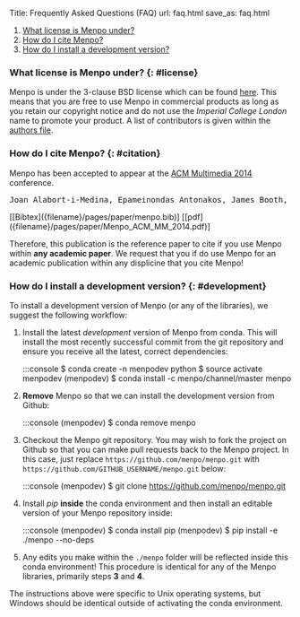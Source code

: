Title: Frequently Asked Questions (FAQ)
url: faq.html
save_as: faq.html

  1. [What license is Menpo under?](#license)
  2. [How do I cite Menpo?](#citation)
  3. [How do I install a development version?](#development)

### What license is Menpo under? {: #license}
Menpo is under the 3-clause BSD license which can be found 
[here](https://github.com/menpo/menpo/blob/master/LICENSE.txt). This means
that you are free to use Menpo in commercial products as long as you retain
our copyright notice and do not use the *Imperial College London* name to
promote your product. A list of contributors is given within the
[authors file](https://github.com/menpo/menpo/blob/master/AUTHORS.txt).

### How do I cite Menpo? {: #citation}
Menpo has been accepted to appear at the 
[ACM Multimedia 2014](http://acmmm.org/2014/) conference.

<pre>
Joan Alabort-i-Medina, Epameinondas Antonakos, James Booth, Patrick Snape and Stefanos Zafeiriou, "Menpo: A Comprehensive Platform for Parametric Image Alignment and Visual Deformable Models.", In Proceedings of the international conference on Multimedia, ACM, 2014.
</pre> [[Bibtex]({filename}/pages/paper/menpo.bib)] [[pdf]({filename}/pages/paper/Menpo_ACM_MM_2014.pdf)]

Therefore, this publication is the reference paper to cite if you use Menpo 
within **any academic paper**. We request that you if do use Menpo for an
academic publication within any displicine that you cite Menpo!

### How do I install a development version? {: #development}
To install a development version of Menpo (or any of the libraries), we suggest
the following workflow:

  1. Install the latest *development* version of Menpo from conda. This will 
     install the most recently successful commit from the git repository and
     ensure you receive all the latest, correct dependencies:

        :::console
        $ conda create -n menpodev python
        $ source activate menpodev
        (menpodev) $ conda install -c menpo/channel/master menpo

  2. **Remove** Menpo so that we can install the development version from
     Github:

        :::console
        (menpodev) $ conda remove menpo

  3. Checkout the Menpo git repository. You may wish to fork the project
     on Github so that you can make pull requests back to the Menpo project. In
     this case, just replace ``https://github.com/menpo/menpo.git`` with
     ``https://github.com/GITHUB_USERNAME/menpo.git`` below:

        :::console
        (menpodev) $ git clone https://github.com/menpo/menpo.git

  4. Install *pip* **inside** the conda environment and then install an editable
     version of your Menpo repository inside:

        :::console
        (menpodev) $ conda install pip
        (menpodev) $ pip install -e ./menpo --no-deps

  5. Any edits you make within the ``./menpo`` folder will be reflected inside
     this conda environment! This procedure is identical for any of the Menpo
     libraries, primarily steps **3** and **4**.

The instructions above were specific to Unix operating systems, but Windows
should be identical outside of activating the conda environment.
